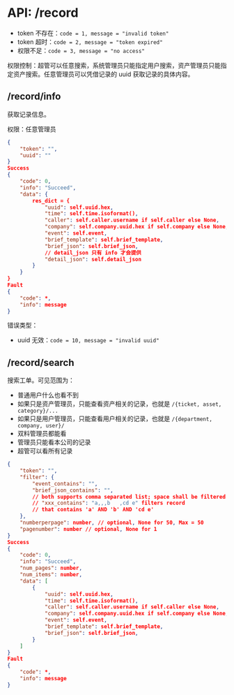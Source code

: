 # API: /record

- token 不存在：`code = 1, message = "invalid token"`
- token 超时：`code = 2, message = "token expired"`
- 权限不足：`code = 3, message = "no access"`

权限控制：超管可以任意搜索，系统管理员只能指定用户搜索，资产管理员只能指定资产搜索。任意管理员可以凭借记录的 uuid 获取记录的具体内容。

## /record/info

获取记录信息。
 
权限：任意管理员

```json
{
    "token": "",
    "uuid": ""
}
Success
{
    "code": 0,
    "info": "Succeed",
    "data": {
        res_dict = {
            "uuid": self.uuid.hex,
            "time": self.time.isoformat(),
            "caller": self.caller.username if self.caller else None,
            "company": self.company.uuid.hex if self.company else None,
            "event": self.event,
            "brief_template": self.brief_template,
            "brief_json": self.brief_json,
            // detail_json 只有 info 才会提供
            "detail_json": self.detail_json
        }
    }
}
Fault
{
    "code": *,
    "info": message
}
```

错误类型：
- uuid 无效：`code = 10, message = "invalid uuid"`

## /record/search

搜索工单。可见范围为：

- 普通用户什么也看不到
- 如果只是资产管理员，只能查看资产相关的记录，也就是 `/{ticket, asset, category}/...`
- 如果只是用户管理员，只能查看用户相关的记录，也就是 `/{department, company, user}/`
- 双料管理员都能看
- 管理员只能看本公司的记录
- 超管可以看所有记录

```json
{
	"token": "",
	"filter": {
        "event_contains": "",
        "brief_json_contains": "",
        // both supports comma separated list; space shall be filtered
        // "xxx_contains": "a,,,b   ,cd e" filters record
        // that contains 'a' AND 'b' AND 'cd e'
	},
	"numberperpage": number, // optional, None for 50, Max = 50
	"pagenumber": number // optional, None for 1
}
Success
{
	"code": 0,
	"info": "Succeed",
	"num_pages": number,
	"num_items": number,
	"data": [
		{
            "uuid": self.uuid.hex,
            "time": self.time.isoformat(),
            "caller": self.caller.username if self.caller else None,
            "company": self.company.uuid.hex if self.company else None,
            "event": self.event,
            "brief_template": self.brief_template,
            "brief_json": self.brief_json,
		}
	]
}
Fault
{
	"code": *,
	"info": message
}

```
